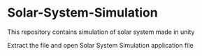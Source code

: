# Solar-System-Simulation
This repository contains simulation of solar system made in unity

Extract the file and open Solar System Simulation application file
